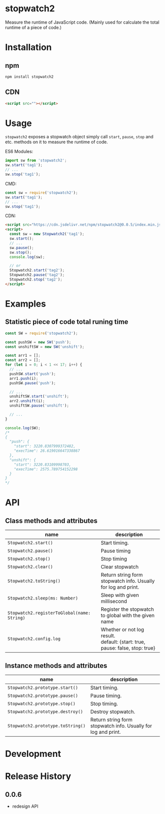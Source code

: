 # stopwatch2

Measure the runtime of JavaScript code. (Mainly used for calculate the total runtime of a piece of code.)

# Installation

## npm

```bash
npm install stopwatch2
```

## CDN

```html
<script src=""></script>
```

# Usage

`stopwatch2` exposes a stopwatch object simply call `start`, `pause`, `stop` and etc. methods on it to measure the runtime of code.

ES6 Modules:

```js
import sw from 'stopwatch2';
sw.start('tag1');
// ...
sw.stop('tag1');
```

CMD:

```js
const sw = require('stopwatch2');
sw.start('tag1');
// ...
sw.stop('tag1');
```

CDN:

```html
<script src="https://cdn.jsdelivr.net/npm/stopwatch2@0.0.5/index.min.js"></script>
<script>
  const sw = new Stopwatch2('tag1');
  sw.start();
  // ...
  sw.pause();
  sw.stop();
  console.log(sw);

  // or
  Stopwatch2.start('tag2');
  Stopwatch2.pause('tag2');
  Stopwatch2.stop('tag2');
</script>
```

# Examples

## Statistic piece of code total runing time

```js
const SW = require('stopwatch2');

const pushSW = new SW('push');
const unshiftSW = new SW('unshift');

const arr1 = [];
const arr2 = [];
for (let i = 0; i < 1 << 17; i++) {
  // ...
  pushSW.start('push');
  arr1.push(i);
  pushSW.pause('push');

  // ...
  unshiftSW.start('unshift');
  arr2.unshift(i);
  unshiftSW.pause('unshift');

  // ...
}

console.log(SW);
/*
{
  "push": {
    "start": 3220.8307999372482,
    "execTime": 26.619016647338867
  },
  "unshift": {
    "start": 3220.83109998703,
    "execTime": 2575.789754152298
  }
}
*/
```

# API

## Class methods and attributes

| name                                        | description                                                                      |
| ------------------------------------------- | -------------------------------------------------------------------------------- |
| `Stopwatch2.start()`                        | Start timing.                                                                    |
| `Stopwatch2.pause()`                        | Pause timing                                                                     |
| `Stopwatch2.stop()`                         | Stop timing                                                                      |
| `Stopwatch2.clear()`                        | Clear stopwatch                                                                  |
| `Stopwatch2.toString()`                     | Return string form stopwatch info. Usually for log and print.                    |
| `Stopwatch2.sleep(ms: Number)`              | Sleep with given millisecond                                                     |
| `Stopwatch2.registerToGlobal(name: String)` | Register the stopwatch to global with the given name                             |
| `Stopwatch2.config.log`                     | Whether or not log result. <br/>default: {start: true, pause: false, stop: true} |

## Instance methods and attributes

| name                              | description                                                   |
| --------------------------------- | ------------------------------------------------------------- |
| `Stopwatch2.prototype.start()`    | Start timing.                                                 |
| `Stopwatch2.prototype.pause()`    | Pause timing.                                                 |
| `Stopwatch2.prototype.stop()`     | Stop timing.                                                  |
| `Stopwatch2.prototype.destroy()`  | Destroy stopwatch.                                            |
| `Stopwatch2.prototype.toString()` | Return string form stopwatch info. Usually for log and print. |

# Development

# Release History

## 0.0.6

- redesign API
